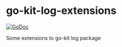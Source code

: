 # go-kit-log-extensions

[![GoDoc](https://img.shields.io/badge/godoc-reference-blue.svg)](https://godoc.org/github.com/gofort/go-kit-log-extensions)

Some extensions to go-kit log package
